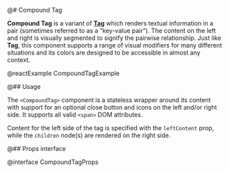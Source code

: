 @# Compound Tag

**Compound Tag** is a variant of [**Tag**](#core/components/tag) which renders textual information in
a pair (sometimes referred to as a "key-value pair"). The content on the left and right is visually
segmented to signify the pairwise relationship. Just like **Tag**, this component supports a range
of visual modifiers for many different situations and its colors are designed to be accessible in
almost any context.

@reactExample CompoundTagExample

@## Usage

The `<CompoundTag>` component is a stateless wrapper around its content with support for an optional
close button and icons on the left and/or right side. It supports all valid `<span>` DOM attributes.

Content for the left side of the tag is specified with the `leftContent` prop, while the `children` node(s)
are rendered on the right side.

@## Props interface

@interface CompoundTagProps
